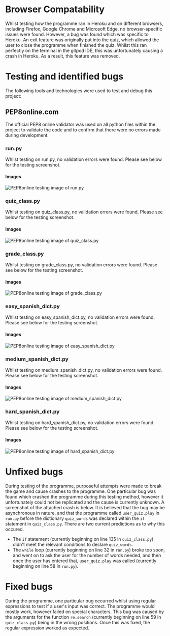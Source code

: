 # Browser Compatability
Whilst testing how the programme ran in Heroku and on different browsers, including Firefox, Google Chrome and Microsoft Edge, no browser-specific issues were found. However, a bug was found which was specific to Heroku. An exit feature was originally put into the quiz, which allowed the user to close the programme when finished the quiz. Whilst this ran perfectly on the terminal in the gitpod IDE, this was unfortunately causing a crash in Heroku. As a result, this feature was removed.

# Testing and identified bugs
The following tools and technologies were used to test and debug this project:
## **PEP8online.com**
The official PEP8 online validator was used on all python files within the project to validate the code and to confirm that there were no errors made during development. 
### run.py
Whilst testing on run.py, no validation errors were found. Please see below for the testing screenshot.
#### **Images**  
  ![PEP8online testing image of run.py](assets/testing-images/run.py-testing-pep8online.png "PEP8online testing image of run.py")
### quiz_class.py
Whilst testing on quiz_class.py, no validation errors were found. Please see below for the testing screenshot.
#### **Images**  
  ![PEP8online testing image of quiz_class.py](assets/testing-images/quiz_class.py-testing-pep8online.png "PEP8online testing image of quiz_class.py")
### grade_class.py
Whilst testing on grade_class.py, no validation errors were found. Please see below for the testing screenshot.
#### **Images**  
  ![PEP8online testing image of grade_class.py](assets/testing-images/grade_class.py-testing-pep8online.png "PEP8online testing image of grade_class.py")
### easy_spanish_dict.py
Whilst testing on easy_spanish_dict.py, no validation errors were found. Please see below for the testing screenshot.
#### **Images**  
  ![PEP8online testing image of easy_spanish_dict.py](assets/testing-images/easy_spanish_dict.py-testing-pep8online.png "PEP8online testing image of easy_spanish_dict.py")
### medium_spanish_dict.py
Whilst testing on medium_spanish_dict.py, no validation errors were found. Please see below for the testing screenshot.
#### **Images**  
  ![PEP8online testing image of medium_spanish_dict.py](assets/testing-images/medium_spanish_dict.py-testing-pep8online.png "PEP8online testing image of medium_spanish_dict.py")
### hard_spanish_dict.py
Whilst testing on hard_spanish_dict.py, no validation errors were found. Please see below for the testing screenshot.
#### **Images**  
  ![PEP8online testing image of hard_spanish_dict.py](assets/testing-images/hard_spanish_dict.py-testing-pep8online.png "PEP8online testing image of hard_spanish_dict.py")

# Unfixed bugs
During testing of the programme, purposeful attempts were made to break the game and cause crashes to the programme. One particular bug was found which crashed the programme during this testing method, however it unfortunately could not be replicated and the cause is currently unknown. A screenshot of the attached crash is below. It is believed that the bug may be asynchronous in nature, and that the programme called ```user_quiz.play``` in ```run.py``` before the dictionary ```quiz_words``` was declared within the ```if``` statement in ```quiz_class.py```. There are two current predictions as to why this occured.
 - The ```if``` statement (currently beginning on line 135 in ```quiz_class.py```) didn't meet the relevant conditions to declare ```quiz_words```.
 - The ```while``` loop (currently beginning on line 32 in ```run.py```) broke too soon, and went on to ask the user for the number of words needed, and then once the user has entered that, ```user_quiz.play``` was called (currently beginning on line 58 in ```run.py```).

# Fixed bugs
During the programme, one particular bug occurred whilst using regular expressions to test if a user's input was correct. The programme would mostly work, however failed on special characters. This bug was caused by the arguments for the function ```re.search``` (currently beginning on line 59 in ```quiz_class.py```) being in the wrong positions. Once this was fixed, the regular expression worked as expected.